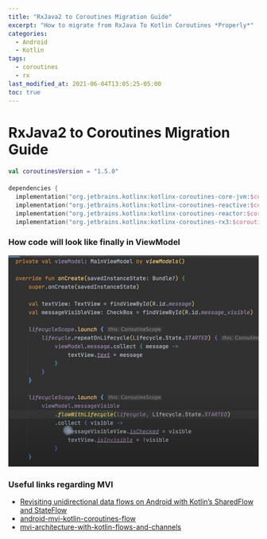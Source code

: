 ```yaml
---
title: "RxJava2 to Coroutines Migration Guide"
excerpt: "How to migrate from RxJava To Kotlin Coroutines *Properly*"
categories:
  - Android
  - Kotlin
tags:
  - coroutines
  - rx
last_modified_at: 2021-06-04T13:05:25-05:00
toc: true
---
```


# RxJava2 to Coroutines Migration Guide


```kotlin
val coroutinesVersion = "1.5.0"

dependencies { 
  implementation("org.jetbrains.kotlinx:kotlinx-coroutines-core-jvm:$coroutinesVersion")
  implementation("org.jetbrains.kotlinx:kotlinx-coroutines-reactive:$coroutinesVersion")
  implementation("org.jetbrains.kotlinx:kotlinx-coroutines-reactor:$coroutinesVersion")
  implementation("org.jetbrains.kotlinx:kotlinx-coroutines-rx3:$coroutinesVersion")
```


### How code will look like finally in ViewModel


![flow in viewmodel](flow_in_viewmodel.png "Nice VAldai")


### Useful links regarding MVI

- [Revisiting unidirectional data flows on Android with Kotlin’s SharedFlow and StateFlow](https://argenkiwi.medium.com/revisiting-unidirectional-data-flows-on-android-with-kotlins-sharedflow-and-stateflow-92fb74e17983)
- [android-mvi-kotlin-coroutines-flow](https://quickbirdstudios.com/blog/android-mvi-kotlin-coroutines-flow/)
- [mvi-architecture-with-kotlin-flows-and-channels](https://proandroiddev.com/mvi-architecture-with-kotlin-flows-and-channels-d36820b2028d)